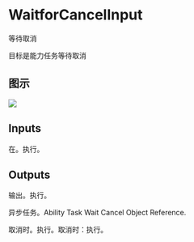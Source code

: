 # WaitforCancelInput

等待取消

目标是能力任务等待取消

## 图示

![]($-20221218-17333220.png)

## Inputs

在。执行。 

## Outputs

输出。执行。

异步任务。Ability Task Wait Cancel Object Reference.

取消时。执行。取消时：执行。
